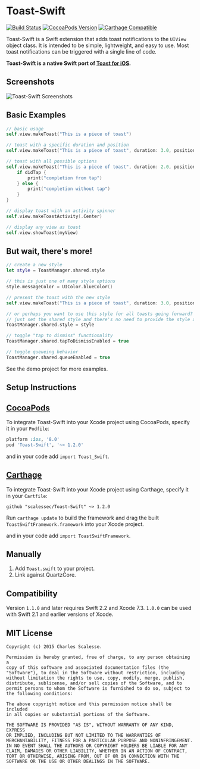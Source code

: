 Toast-Swift
=============

[![Build Status](https://travis-ci.org/scalessec/Toast-Swift.svg?branch=master)](https://travis-ci.org/scalessec/Toast-Swift)
[![CocoaPods Version](https://img.shields.io/cocoapods/v/Toast-Swift.svg)](http://cocoadocs.org/docsets/Toast-Swift)
[![Carthage Compatible](https://img.shields.io/badge/Carthage-compatible-4BC51D.svg?style=flat)](https://github.com/Carthage/Carthage)

Toast-Swift is a Swift extension that adds toast notifications to the `UIView` object class. It is intended to be simple, lightweight, and easy to use. Most toast notifications can be triggered with a single line of code.

**Toast-Swift is a native Swift port of [Toast for iOS](https://github.com/scalessec/Toast "Toast for iOS").**

Screenshots
---------
![Toast-Swift Screenshots](toast_swift_screenshot.jpg)


Basic Examples
---------
```swift
// basic usage
self.view.makeToast("This is a piece of toast")

// toast with a specific duration and position
self.view.makeToast("This is a piece of toast", duration: 3.0, position: .Top)

// toast with all possible options
self.view.makeToast("This is a piece of toast", duration: 2.0, position: CGPoint(x: 110.0, y: 110.0), title: "Toast Title", image: UIImage(named: "toast.png"), style:nil) { (didTap: Bool) -> Void in
    if didTap {
        print("completion from tap")
    } else {
        print("completion without tap")
    }
}

// display toast with an activity spinner
self.view.makeToastActivity(.Center)

// display any view as toast
self.view.showToast(myView)
```

But wait, there's more!
---------
```swift
// create a new style
let style = ToastManager.shared.style

// this is just one of many style options
style.messageColor = UIColor.blueColor()

// present the toast with the new style
self.view.makeToast("This is a piece of toast", duration: 3.0, position: .Bottom, style: style)

// or perhaps you want to use this style for all toasts going forward?
// just set the shared style and there's no need to provide the style again
ToastManager.shared.style = style

// toggle "tap to dismiss" functionality
ToastManager.shared.tapToDismissEnabled = true

// toggle queueing behavior
ToastManager.shared.queueEnabled = true
```

See the demo project for more examples.


Setup Instructions
------------------

[CocoaPods](http://cocoapods.org)
------------------

To integrate Toast-Swift into your Xcode project using CocoaPods, specify it in your `Podfile`:

``` ruby
platform :ios, '8.0'
pod 'Toast-Swift', '~> 1.2.0'
```

and in your code add `import Toast_Swift`.

[Carthage](https://github.com/Carthage/Carthage)
------------------

To integrate Toast-Swift into your Xcode project using Carthage, specify it in your `Cartfile`:

```ogdl
github "scalessec/Toast-Swift" ~> 1.2.0
```

Run `carthage update` to build the framework and drag the built `ToastSwiftFramework.framework` into your Xcode project.

and in your code add `import ToastSwiftFramework`.

Manually
------------------

1. Add `Toast.swift` to your project.
2. Link against QuartzCore.

Compatibility
------------------
Version `1.1.0` and later requires Swift 2.2 and Xcode 7.3. `1.0.0` can be used with Swift 2.1 and earlier versions of Xcode.

MIT License
-----------
    Copyright (c) 2015 Charles Scalesse.

    Permission is hereby granted, free of charge, to any person obtaining a
    copy of this software and associated documentation files (the
    "Software"), to deal in the Software without restriction, including
    without limitation the rights to use, copy, modify, merge, publish,
    distribute, sublicense, and/or sell copies of the Software, and to
    permit persons to whom the Software is furnished to do so, subject to
    the following conditions:

    The above copyright notice and this permission notice shall be included
    in all copies or substantial portions of the Software.

    THE SOFTWARE IS PROVIDED "AS IS", WITHOUT WARRANTY OF ANY KIND, EXPRESS
    OR IMPLIED, INCLUDING BUT NOT LIMITED TO THE WARRANTIES OF
    MERCHANTABILITY, FITNESS FOR A PARTICULAR PURPOSE AND NONINFRINGEMENT.
    IN NO EVENT SHALL THE AUTHORS OR COPYRIGHT HOLDERS BE LIABLE FOR ANY
    CLAIM, DAMAGES OR OTHER LIABILITY, WHETHER IN AN ACTION OF CONTRACT,
    TORT OR OTHERWISE, ARISING FROM, OUT OF OR IN CONNECTION WITH THE
    SOFTWARE OR THE USE OR OTHER DEALINGS IN THE SOFTWARE.
